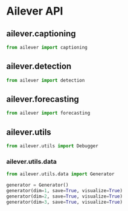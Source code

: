 # Ailever API

## ailever.captioning
```python
from ailever import captioning

```

## ailever.detection
```python
from ailever import detection

```

## ailever.forecasting
```python
from ailever import forecasting

```

## ailever.utils

```python
from ailever.utils import Debugger

```

### ailever.utils.data

```python
from ailever.utils.data import Generator

generator = Generator()
generator(dim=1, save=True, visualize=True)
generator(dim=2, save=True, visualize=True)
generator(dim=3, save=True, visualize=True)

```
